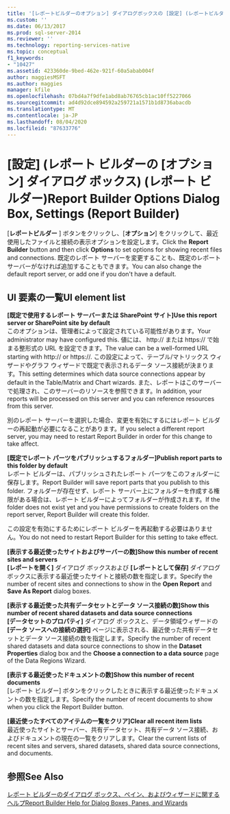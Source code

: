 ```yaml
---
title: '[レポートビルダーのオプション] ダイアログボックスの [設定] (レポートビルダー) |Microsoft Docs'
ms.custom: ''
ms.date: 06/13/2017
ms.prod: sql-server-2014
ms.reviewer: ''
ms.technology: reporting-services-native
ms.topic: conceptual
f1_keywords:
- "10427"
ms.assetid: 423360de-9bed-462e-921f-60a5abab004f
author: maggiesMSFT
ms.author: maggies
manager: kfile
ms.openlocfilehash: 07bd4a7f9dfe1abd8ab76765cb1ac10ff5227066
ms.sourcegitcommit: ad4d92dce894592a259721a1571b1d8736abacdb
ms.translationtype: MT
ms.contentlocale: ja-JP
ms.lasthandoff: 08/04/2020
ms.locfileid: "87633776"
---
```

# <a name="report-builder-options-dialog-box-settings-report-builder"></a><span data-ttu-id="5b1cc-102">[設定] (レポート ビルダーの [オプション] ダイアログ ボックス) (レポート ビルダー)</span><span class="sxs-lookup"><span data-stu-id="5b1cc-102">Report Builder Options Dialog Box, Settings (Report Builder)</span></span>
  <span data-ttu-id="5b1cc-103">[**レポートビルダー** ] ボタンをクリックし、[**オプション**] をクリックして、最近使用したファイルと接続の表示オプションを設定します。</span><span class="sxs-lookup"><span data-stu-id="5b1cc-103">Click the **Report Builder** button and then click **Options** to set options for showing recent files and connections.</span></span> <span data-ttu-id="5b1cc-104">既定のレポート サーバーを変更することも、既定のレポート サーバーがなければ追加することもできます。</span><span class="sxs-lookup"><span data-stu-id="5b1cc-104">You can also change the default report server, or add one if you don't have a default.</span></span>  
  
## <a name="ui-element-list"></a><span data-ttu-id="5b1cc-105">UI 要素の一覧</span><span class="sxs-lookup"><span data-stu-id="5b1cc-105">UI element list</span></span>  
 <span data-ttu-id="5b1cc-106">**[既定で使用するレポート サーバーまたは SharePoint サイト]**</span><span class="sxs-lookup"><span data-stu-id="5b1cc-106">**Use this report server or SharePoint site by default**</span></span>  
 <span data-ttu-id="5b1cc-107">このオプションは、管理者によって設定されている可能性があります。</span><span class="sxs-lookup"><span data-stu-id="5b1cc-107">Your administrator may have configured this.</span></span> <span data-ttu-id="5b1cc-108">値には、 http:// または https:// で始まる整形式の URL を設定できます。</span><span class="sxs-lookup"><span data-stu-id="5b1cc-108">The value can be a well-formed URL starting with http:// or https://.</span></span> <span data-ttu-id="5b1cc-109">この設定によって、テーブル/マトリックス ウィザードやグラフ ウィザードで既定で表示されるデータ ソース接続が決まります。</span><span class="sxs-lookup"><span data-stu-id="5b1cc-109">This setting determines which data source connections appear by default in the Table/Matrix and Chart wizards.</span></span> <span data-ttu-id="5b1cc-110">また、レポートはこのサーバーで処理され、このサーバーのリソースを参照できます。</span><span class="sxs-lookup"><span data-stu-id="5b1cc-110">In addition, your reports will be processed on this server and you can reference resources from this server.</span></span>  
  
 <span data-ttu-id="5b1cc-111">別のレポート サーバーを選択した場合、変更を有効にするにはレポート ビルダーの再起動が必要になることがあります。</span><span class="sxs-lookup"><span data-stu-id="5b1cc-111">If you select a different report server, you may need to restart Report Builder in order for this change to take affect.</span></span>  
  
 <span data-ttu-id="5b1cc-112">**[既定でレポート パーツをパブリッシュするフォルダー]**</span><span class="sxs-lookup"><span data-stu-id="5b1cc-112">**Publish report parts to this folder by default**</span></span>  
 <span data-ttu-id="5b1cc-113">レポート ビルダーは、パブリッシュされたレポート パーツをこのフォルダーに保存します。</span><span class="sxs-lookup"><span data-stu-id="5b1cc-113">Report Builder will save report parts that you publish to this folder.</span></span> <span data-ttu-id="5b1cc-114">フォルダーが存在せず、レポート サーバー上にフォルダーを作成する権限がある場合は、レポート ビルダーによってフォルダーが作成されます。</span><span class="sxs-lookup"><span data-stu-id="5b1cc-114">If the folder does not exist yet and you have permissions to create folders on the report server, Report Builder will create this folder.</span></span>  
  
 <span data-ttu-id="5b1cc-115">この設定を有効にするためにレポート ビルダーを再起動する必要はありません。</span><span class="sxs-lookup"><span data-stu-id="5b1cc-115">You do not need to restart Report Builder for this setting to take effect.</span></span>  
  
 <span data-ttu-id="5b1cc-116">**[表示する最近使ったサイトおよびサーバーの数]**</span><span class="sxs-lookup"><span data-stu-id="5b1cc-116">**Show this number of recent sites and servers**</span></span>  
 <span data-ttu-id="5b1cc-117">**[レポートを開く]** ダイアログ ボックスおよび **[レポートとして保存]** ダイアログ ボックスに表示する最近使ったサイトと接続の数を指定します。</span><span class="sxs-lookup"><span data-stu-id="5b1cc-117">Specify the number of recent sites and connections to show in the **Open Report** and **Save As Report** dialog boxes.</span></span>  
  
 <span data-ttu-id="5b1cc-118">**[表示する最近使った共有データセットとデータ ソース接続の数]**</span><span class="sxs-lookup"><span data-stu-id="5b1cc-118">**Show this number of recent shared datasets and data source connections**</span></span>  
 <span data-ttu-id="5b1cc-119">**[データセットのプロパティ]** ダイアログ ボックスと、データ領域ウィザードの **[データ ソースへの接続の選択]** ページに表示される、最近使った共有データセットとデータ ソース接続の数を指定します。</span><span class="sxs-lookup"><span data-stu-id="5b1cc-119">Specify the number of recent shared datasets and data source connections to show in the **Dataset Properties** dialog box and the **Choose a connection to a data source** page of the Data Regions Wizard.</span></span>  
  
 <span data-ttu-id="5b1cc-120">**[表示する最近使ったドキュメントの数]**</span><span class="sxs-lookup"><span data-stu-id="5b1cc-120">**Show this number of recent documents**</span></span>  
 <span data-ttu-id="5b1cc-121">[レポート ビルダー] ボタンをクリックしたときに表示する最近使ったドキュメントの数を指定します。</span><span class="sxs-lookup"><span data-stu-id="5b1cc-121">Specify the number of recent documents to show when you click the Report Builder button.</span></span>  
  
 <span data-ttu-id="5b1cc-122">**[最近使ったすべてのアイテムの一覧をクリア]**</span><span class="sxs-lookup"><span data-stu-id="5b1cc-122">**Clear all recent item lists**</span></span>  
 <span data-ttu-id="5b1cc-123">最近使ったサイトとサーバー、共有データセット、共有データ ソース接続、およびドキュメントの現在の一覧をクリアします。</span><span class="sxs-lookup"><span data-stu-id="5b1cc-123">Clear the current lists of recent sites and servers, shared datasets, shared data source connections, and documents.</span></span>  
  
## <a name="see-also"></a><span data-ttu-id="5b1cc-124">参照</span><span class="sxs-lookup"><span data-stu-id="5b1cc-124">See Also</span></span>  
 [<span data-ttu-id="5b1cc-125">レポート ビルダーのダイアログ ボックス、ペイン、およびウィザードに関するヘルプ</span><span class="sxs-lookup"><span data-stu-id="5b1cc-125">Report Builder Help for Dialog Boxes, Panes, and Wizards</span></span>](../report-builder-help-for-dialog-boxes-panes-and-wizards.md)  
  
  
